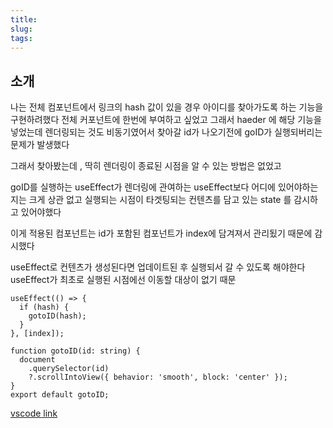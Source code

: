 ```yaml
---
title:
slug:
tags:
---
```


## 소개

나는 전체 컴포넌트에서 링크의 hash 값이 있을 경우 아이디를 찾아가도록 하는 기능을 구현하려했다
전체 커포넌트에 한번에 부여하고 싶었고
그래서 haeder 에 해당 기능을 넣었는데
렌더링되는 것도 비동기였어서 찾아갈 id가 나오기전에 goID가 실행되버리는 문제가 발생했다

그래서 찾아봤는데 , 딱히 렌더링이 종료된 시점을 알 수 있는 방법은 없었고

goID를 실행하는 useEffect가 렌더링에 관여하는 useEffect보다 어디에 있어야하는지는 크게 상관 없고
실행되는 시점이 타겟팅되는 컨텐츠를 담고 있는 state 를 감시하고 있어야했다

이게 적용된 컴포넌트는 id가 포함된 컴포넌트가 index에 담겨져서 관리됬기 때문에 감시했다

useEffect로 컨텐츠가 생성된다면 업데이트된 후 실행되서 갈 수 있도록 해야한다
useEffect가 최초로 실행된 시점에선 이동할 대상이 없기 때문

```tsx
useEffect(() => {
  if (hash) {
    gotoID(hash);
  }
}, [index]);
```

```tsx
function gotoID(id: string) {
  document
    .querySelector(id)
    ?.scrollIntoView({ behavior: 'smooth', block: 'center' });
}
export default gotoID;
```

[vscode link](vscode://file/P:/Dev/react-playground/src/utils/HashLink.ts)
